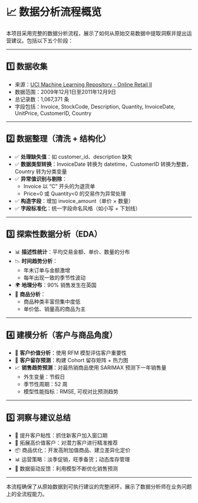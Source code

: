 
# 📈 数据分析流程概览

本项目采用完整的数据分析流程，展示了如何从原始交易数据中提取洞察并提出运营建议。包括以下五个阶段：

---

## 1️⃣ 数据收集

- 来源：[UCI Machine Learning Repository - Online Retail II](https://archive.ics.uci.edu/dataset/502/online+retail+ii)
- 数据范围：2009年12月1日至2011年12月9日
- 总记录数：1,067,371 条
- 字段包括：Invoice, StockCode, Description, Quantity, InvoiceDate, UnitPrice, CustomerID, Country

---

## 2️⃣ 数据整理（清洗 + 结构化）

- ✅ **处理缺失值**：如 customer_id、description 缺失
- ✅ **数据类型转换**：InvoiceDate 转换为 datetime，CustomerID 转换为整数，Country 转为分类变量
- ✅ **异常值识别与剔除**：
  - Invoice 以 “C” 开头的为退货单
  - Price=0 或 Quantity<0 的交易作为异常处理
- ✅ **构造字段**：增加 invoice_amount（单价 × 数量）
- ✅ **字段标准化**：统一字段命名风格（如小写 + 下划线）

---

## 3️⃣ 探索性数据分析（EDA）

- 📊 **描述性统计**：平均交易金额、单价、数量的分布
- 📉 **时间趋势分析**：
  - 年末订单与金额激增
  - 每年出现一致的季节性波动
- 🌍 **地理分布**：90% 销售发生在英国
- 🧃 **商品分析**：
  - 商品种类丰富但集中度低
  - 单价低、销量高的商品为主

---

## 4️⃣ 建模分析（客户与商品角度）

- 👥 **客户价值分析**：使用 RFM 模型评估客户重要性
- 🔁 **客户留存预测**：构建 Cohort 留存矩阵 + 热力图
- 📈 **销售趋势预测**：对最热销商品使用 SARIMAX 预测下一年销售量
  - 外生变量：节假日
  - 季节性周期：52 周
  - 模型性能指标：RMSE, 可视对比预测趋势

---

## 5️⃣ 洞察与建议总结

- 🧲 提升客户粘性：抓住新客户加入窗口期
- 🧠 拓展高价值客户：对潜力客户进行精准推荐
- 📦 商品优化：开发高附加值商品、建立差异化定价
- 📊 运营策略：淡季促销，旺季备货；动态库存管理
- 📌 数据驱动反馈：利用模型不断优化销售预测

---

本流程确保了从原始数据到可执行建议的完整闭环，展示了数据分析师在业务问题上的全流程能力。
